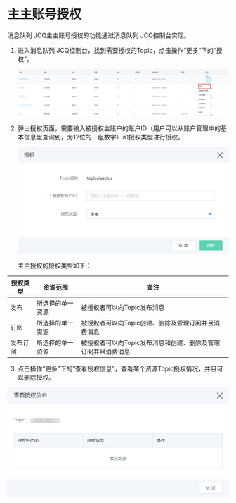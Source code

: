 # 主主账号授权

消息队列 JCQ主主账号授权的功能通过消息队列 JCQ控制台实现。

1. 进入消息队列 JCQ控制台，找到需要授权的Topic，点击操作“更多”下的“授权”。

   ![主主授权1](../../../../../image/Internet-Middleware/Message-Queue/主主授权1.png)
   
2. 弹出授权页面，需要输入被授权主账户的账户ID（用户可以从账户管理中的基本信息里查询到，为12位的一组数字）和授权类型进行授权。

   ![主主授权2](../../../../../image/Internet-Middleware/Message-Queue/主主授权2.png)

   主主授权的授权类型如下：

| 授权类型 | 资源范围         | 备注                                                         |
| -------- | ---------------- | ------------------------------------------------------------ |
| 发布     | 所选择的单一资源 | 被授权者可以向Topic发布消息                                  |
| 订阅     | 所选择的单一资源 | 被授权者可以向Topic创建、删除及管理订阅并且消费消息          |
| 发布订阅 | 所选择的单一资源 | 被授权者可以向Topic发布消息和创建、删除及管理订阅并且消费消息 |

3. 点击操作“更多”下的“查看授权信息”，查看某个资源Topic授权情况，并且可以删除授权。

 ![主主授权3](../../../../../image/Internet-Middleware/Message-Queue/主主授权3.png)
